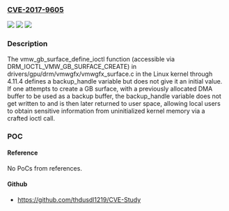 ### [CVE-2017-9605](https://cve.mitre.org/cgi-bin/cvename.cgi?name=CVE-2017-9605)
![](https://img.shields.io/static/v1?label=Product&message=n%2Fa&color=blue)
![](https://img.shields.io/static/v1?label=Version&message=n%2Fa&color=blue)
![](https://img.shields.io/static/v1?label=Vulnerability&message=n%2Fa&color=brighgreen)

### Description

The vmw_gb_surface_define_ioctl function (accessible via DRM_IOCTL_VMW_GB_SURFACE_CREATE) in drivers/gpu/drm/vmwgfx/vmwgfx_surface.c in the Linux kernel through 4.11.4 defines a backup_handle variable but does not give it an initial value. If one attempts to create a GB surface, with a previously allocated DMA buffer to be used as a backup buffer, the backup_handle variable does not get written to and is then later returned to user space, allowing local users to obtain sensitive information from uninitialized kernel memory via a crafted ioctl call.

### POC

#### Reference
No PoCs from references.

#### Github
- https://github.com/thdusdl1219/CVE-Study


